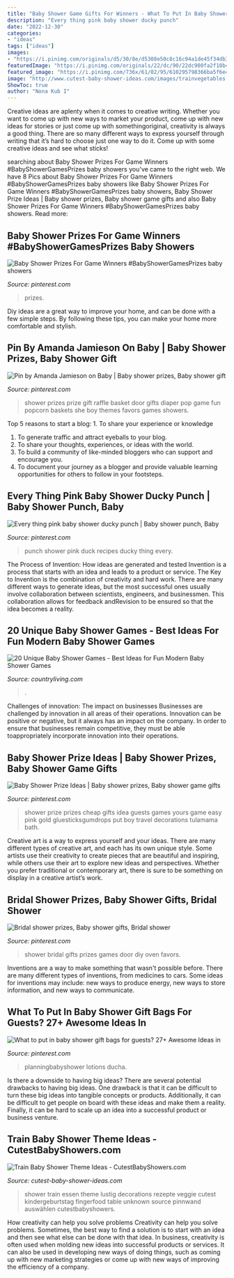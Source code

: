 ```yaml
---
title: "Baby Shower Game Gifts For Winners - What To Put In Baby Shower Gift Bags For Guests? 27+ Awesome Ideas In"
description: "Every thing pink baby shower ducky punch"
date: "2022-12-30"
categories:
- "ideas"
tags: ["ideas"]
images:
- "https://i.pinimg.com/originals/d5/30/8e/d5308e50c8c16c94a1de45f34db35fbd.jpg"
featuredImage: "https://i.pinimg.com/originals/22/dc/90/22dc900fa2f18b44fe86d4ff78693f0f.jpg"
featured_image: "https://i.pinimg.com/736x/61/02/95/610295798366ba5f6e403643ce7d75df.jpg"
image: "http://www.cutest-baby-shower-ideas.com/images/trainvegetables.jpg.pagespeed.ce.CHdmZ_Nzva.jpg"
ShowToc: true
author: "Nona Kub I"
---
```



Creative ideas are aplenty when it comes to creative writing. Whether you want to come up with new ways to market your product, come up with new ideas for stories or just come up with somethingoriginal, creativity is always a good thing. There are so many different ways to express yourself through writing that it’s hard to choose just one way to do it. Come up with some creative ideas and see what sticks!

	

		
searching about Baby Shower Prizes For Game Winners #BabyShowerGamesPrizes baby showers you've came to the right web. We have 8 Pics about Baby Shower Prizes For Game Winners #BabyShowerGamesPrizes baby showers like Baby Shower Prizes For Game Winners #BabyShowerGamesPrizes baby showers, Baby Shower Prize Ideas | Baby shower prizes, Baby shower game gifts and also Baby Shower Prizes For Game Winners #BabyShowerGamesPrizes baby showers. Read more:
		
    
## Baby Shower Prizes For Game Winners #BabyShowerGamesPrizes Baby Showers

<img loading=lazy src="https://i.pinimg.com/736x/61/02/95/610295798366ba5f6e403643ce7d75df.jpg" onerror="this.onerror=null;this.src='https://tse2.mm.bing.net/th?id=OIP.aXUoQpI_eAfVHYKlpVPv_QHaLH&amp;pid=15.1';" alt="Baby Shower Prizes For Game Winners #BabyShowerGamesPrizes baby showers">

_Source: pinterest.com_

>prizes. 

	

Diy ideas are a great way to improve your home, and can be done with a few simple steps. By following these tips, you can make your home more comfortable and stylish.

    
## Pin By Amanda Jamieson On Baby | Baby Shower Prizes, Baby Shower Gift

<img loading=lazy src="https://i.pinimg.com/736x/9b/d3/a0/9bd3a0d82d6750d98397b4a0be9f5635--baby-shower-prizes-ideas-for-baby-shower.jpg" onerror="this.onerror=null;this.src='https://tse1.mm.bing.net/th?id=OIP.vZpFualvkZ1imjHv9d00YQAAAA&amp;pid=15.1';" alt="Pin by Amanda Jamieson on Baby | Baby shower prizes, Baby shower gift">

_Source: pinterest.com_

>shower prizes prize gift raffle basket door gifts diaper pop game fun popcorn baskets she boy themes favors games showers. 

	

Top 5 reasons to start a blog: 1. To share your experience or knowledge
1. To generate traffic and attract eyeballs to your blog. 
2. To share your thoughts, experiences, or ideas with the world. 
3. To build a community of like-minded bloggers who can support and encourage you. 
4. To document your journey as a blogger and provide valuable learning opportunities for others to follow in your footsteps. 

    
## Every Thing Pink Baby Shower Ducky Punch | Baby Shower Punch, Baby

<img loading=lazy src="https://i.pinimg.com/originals/22/dc/90/22dc900fa2f18b44fe86d4ff78693f0f.jpg" onerror="this.onerror=null;this.src='https://tse2.mm.bing.net/th?id=OIP.-zevODp9EzUf7Qg51PVFOQHaJ4&amp;pid=15.1';" alt="Every thing pink baby shower ducky punch | Baby shower punch, Baby">

_Source: pinterest.com_

>punch shower pink duck recipes ducky thing every. 

	

The Process of Invention: How ideas are generated and tested
Invention is a process that starts with an idea and leads to a product or service. The Key to Invention is the combination of creativity and hard work. There are many different ways to generate ideas, but the most successful ones usually involve collaboration between scientists, engineers, and businessmen. This collaboration allows for feedback andRevision to be ensured so that the idea becomes a reality.

    
## 20 Unique Baby Shower Games - Best Ideas For Fun Modern Baby Shower Games

<img loading=lazy src="https://hips.hearstapps.com/hmg-prod.s3.amazonaws.com/images/modern-baby-shower-games-1563569198.jpg?crop=0.668xw:1.00xh;0,0&amp;resize=640:*" onerror="this.onerror=null;this.src='https://tse3.mm.bing.net/th?id=OIP.f2aeqNUjhHd5n7mdpON8JQHaHZ&amp;pid=15.1';" alt="20 Unique Baby Shower Games - Best Ideas for Fun Modern Baby Shower Games">

_Source: countryliving.com_

>. 

	

Challenges of innovation: The impact on businesses
Businesses are challenged by innovation in all areas of their operations. Innovation can be positive or negative, but it always has an impact on the company. In order to ensure that businesses remain competitive, they must be able toappropriately incorporate innovation into their operations.

    
## Baby Shower Prize Ideas | Baby Shower Prizes, Baby Shower Game Gifts

<img loading=lazy src="https://i.pinimg.com/736x/d5/41/72/d54172641b6388d8324e979e0a3b3507.jpg" onerror="this.onerror=null;this.src='https://tse3.mm.bing.net/th?id=OIP.-5izb5zqwy72eycTborKMwHaLH&amp;pid=15.1';" alt="Baby Shower Prize Ideas | Baby shower prizes, Baby shower game gifts">

_Source: pinterest.com_

>shower prize prizes cheap gifts idea guests games yours game easy pink gold gluesticksgumdrops put boy travel decorations tulamama bath. 

	

Creative art is a way to express yourself and your ideas. There are many different types of creative art, and each has its own unique style. Some artists use their creativity to create pieces that are beautiful and inspiring, while others use their art to explore new ideas and perspectives. Whether you prefer traditional or contemporary art, there is sure to be something on display in a creative artist’s work.

    
## Bridal Shower Prizes, Baby Shower Gifts, Bridal Shower

<img loading=lazy src="https://i.pinimg.com/originals/d5/30/8e/d5308e50c8c16c94a1de45f34db35fbd.jpg" onerror="this.onerror=null;this.src='https://tse1.mm.bing.net/th?id=OIP.DYrcRlgRracmOdebdzPezQHaJ4&amp;pid=15.1';" alt="Bridal shower prizes, Baby shower gifts, Bridal shower">

_Source: pinterest.com_

>shower bridal gifts prizes games door diy oven favors. 

	

Inventions are a way to make something that wasn't possible before. There are many different types of inventions, from medicines to cars. Some ideas for inventions may include: new ways to produce energy, new ways to store information, and new ways to communicate.

    
## What To Put In Baby Shower Gift Bags For Guests? 27+ Awesome Ideas In

<img loading=lazy src="https://i.pinimg.com/736x/cf/1c/33/cf1c33773d8e832709240b27cc3a1b4b.jpg" onerror="this.onerror=null;this.src='https://tse2.mm.bing.net/th?id=OIP.J5AyFGcYsI4bt4usZZ7cBwHaJ3&amp;pid=15.1';" alt="What to put in baby shower gift bags for guests? 27+ Awesome Ideas in">

_Source: pinterest.com_

>planningbabyshower lotions ducha. 

	

Is there a downside to having big ideas?
There are several potential drawbacks to having big ideas. One drawback is that it can be difficult to turn these big ideas into tangible concepts or products. Additionally, it can be difficult to get people on board with these ideas and make them a reality. Finally, it can be hard to scale up an idea into a successful product or business venture.

    
## Train Baby Shower Theme Ideas - CutestBabyShowers.com

<img loading=lazy src="http://www.cutest-baby-shower-ideas.com/images/trainvegetables.jpg.pagespeed.ce.CHdmZ_Nzva.jpg" onerror="this.onerror=null;this.src='https://tse4.mm.bing.net/th?id=OIP.CHdmZ_Nzva4Z1kKEMkYXkwHaNJ&amp;pid=15.1';" alt="Train Baby Shower Theme Ideas - CutestBabyShowers.com">

_Source: cutest-baby-shower-ideas.com_

>shower train essen theme lustig decorations rezepte veggie cutest kindergeburtstag fingerfood table unknown source pinnwand auswählen cutestbabyshowers. 

	

How creativity can help you solve problems
Creativity can help you solve problems. Sometimes, the best way to find a solution is to start with an idea and then see what else can be done with that idea. In business, creativity is often used when molding new ideas into successful products or services. It can also be used in developing new ways of doing things, such as coming up with new marketing strategies or come up with new ways of improving the efficiency of a company.

